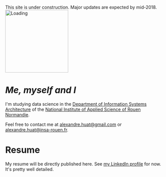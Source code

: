 This site is under construction. Major updates are expected by mid-2018.
<img alt="Loading" src="https://media.giphy.com/media/JxjnBQs18d7wI/giphy.gif" width="200">

# *Me, myself and I*

I'm studying data science in the [Department of Information Systems Architecture](http://asi.insa-rouen.fr/?language=en)
of the [National Institute of Applied Science of Rouen Normandie](http://www.insa-rouen.fr/accueil/index_html/view?set_language=en).

Feel free to contact me at <alexandre.huat@gmail.com> or <alexandre.huat@insa-rouen.fr>.

# Resume

My resume will be directly published here.
See [my LinkedIn profile](https://www.linkedin.com/in/alexandre-huat/?locale=en_US) for now.
It's pretty well detailed.
